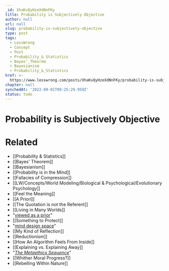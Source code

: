 ```yaml
---
_id: XhaKvQyHzeXdNnFKy
title: Probability is Subjectively Objective
author: null
url: null
slug: probability-is-subjectively-objective
type: post
tags:
  - LessWrong
  - Concept
  - Post
  - Probability_& Statistics
  - Bayes'_Theorem
  - Bayesianism
  - Probability_&_Statistics
href: >-
  https://www.lesswrong.com/posts/XhaKvQyHzeXdNnFKy/probability-is-subjectively-objective
chapter: null
synchedAt: '2022-09-01T09:25:29.959Z'
status: todo
---
```


# Probability is Subjectively Objective


# Related

- [[Probability & Statistics]]
- [[Bayes' Theorem]]
- [[Bayesianism]]
- [[Probability is in the Mind]]
- [[Fallacies of Compression]]
- [[LW/Concepts/World Modeling/Biological & Psychological/Evolutionary Psychology]]
- [[Feel the Meaning]]
- [[A Priori]]
- [[The Quotation is not the Referent]]
- [[Living in Many Worlds]]
- "[viewed as a prior](/lw/hk/priors_as_mathematical_objects/)"
- [[Something to Protect]]
- "[mind design space](/lw/rm/the_design_space_of_mindsingeneral/)"
- [[My Kind of Reflection]]
- [[Reductionism]]
- [[How An Algorithm Feels From Inside]]
- [[Explaining vs. Explaining Away]]
- "[_The Metaethics Sequence_](http://wiki.lesswrong.com/wiki/Metaethics_sequence)"
- [[Whither Moral Progress?]]
- [[Rebelling Within Nature]]